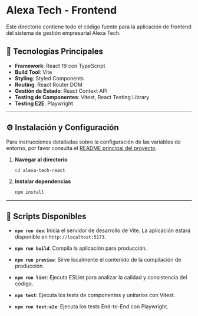 # Alexa Tech - Frontend

Este directorio contiene todo el código fuente para la aplicación de frontend del sistema de gestión empresarial Alexa Tech.

## 🚀 Tecnologías Principales

- **Framework**: React 19 con TypeScript
- **Build Tool**: Vite
- **Styling**: Styled Components
- **Routing**: React Router DOM
- **Gestión de Estado**: React Context API
- **Testing de Componentes**: Vitest, React Testing Library
- **Testing E2E**: Playwright

---

## ⚙️ Instalación y Configuración

Para instrucciones detalladas sobre la configuración de las variables de entorno, por favor consulta el [README principal del proyecto](../README.md).

1.  **Navegar al directorio**
    ```bash
    cd alexa-tech-react
    ```

2.  **Instalar dependencias**
    ```bash
    npm install
    ```

---

## 📜 Scripts Disponibles

-   **`npm run dev`**: Inicia el servidor de desarrollo de Vite. La aplicación estará disponible en `http://localhost:5173`.

-   **`npm run build`**: Compila la aplicación para producción.

-   **`npm run preview`**: Sirve localmente el contenido de la compilación de producción.

-   **`npm run lint`**: Ejecuta ESLint para analizar la calidad y consistencia del código.

-   **`npm test`**: Ejecuta los tests de componentes y unitarios con Vitest.

-   **`npm run test:e2e`**: Ejecuta los tests End-to-End con Playwright.